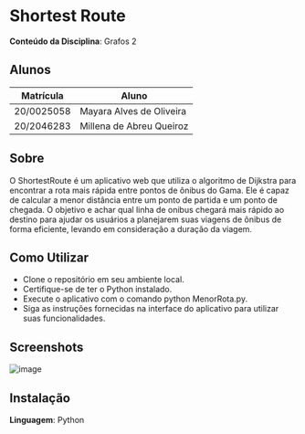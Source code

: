 # Shortest Route

**Conteúdo da Disciplina**: Grafos 2<br>

## Alunos
|Matrícula | Aluno |
| -- | -- |
|20/0025058| Mayara Alves de Oliveira
|20/2046283| Millena de Abreu Queiroz

## Sobre 

O ShortestRoute é um aplicativo web que utiliza o algoritmo de Dijkstra para encontrar a rota mais rápida entre pontos de ônibus do Gama. Ele é capaz de calcular a menor distância entre um ponto de partida e um ponto de chegada. 
O objetivo e achar qual linha de onibus chegará mais rápido ao destino para ajudar os usuários a planejarem suas viagens de ônibus de forma eficiente, levando em consideração a duração da viagem.

##  Como Utilizar
- Clone o repositório em seu ambiente local. <br>
- Certifique-se de ter o Python instalado. <br>
- Execute o aplicativo com o comando python MenorRota.py. <br>
- Siga as instruções fornecidas na interface do aplicativo para utilizar suas funcionalidades. <br>


## Screenshots
![image](https://github.com/projeto-de-algoritmos/Grafos2_ShortestRoute/assets/67807684/621507df-1afd-4668-a77c-d4e901396b1f)




## Instalação 
**Linguagem**: Python <br>




